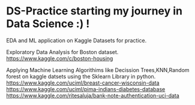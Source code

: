 # DS-Practice starting my journey in Data Science :) !
EDA and ML application on Kaggle Datasets for practice.

Exploratory Data Analysis for Boston dataset.
https://www.kaggle.com/c/boston-housing

Applying Machine Learning Algorithims like Decission Trees,KNN,Random forest on kaggle datsets using the Sklearn Library in python.
https://www.kaggle.com/uciml/breast-cancer-wisconsin-data
https://www.kaggle.com/uciml/pima-indians-diabetes-database
https://www.kaggle.com/ritesaluja/bank-note-authentication-uci-data

